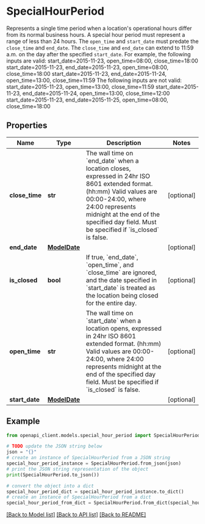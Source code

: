 # SpecialHourPeriod

Represents a single time period when a location's operational hours differ from its normal business hours. A special hour period must represent a range of less than 24 hours. The `open_time` and `start_date` must predate the `close_time` and `end_date`. The `close_time` and `end_date` can extend to 11:59 a.m. on the day after the specified `start_date`. For example, the following inputs are valid: start_date=2015-11-23, open_time=08:00, close_time=18:00 start_date=2015-11-23, end_date=2015-11-23, open_time=08:00, close_time=18:00 start_date=2015-11-23, end_date=2015-11-24, open_time=13:00, close_time=11:59 The following inputs are not valid: start_date=2015-11-23, open_time=13:00, close_time=11:59 start_date=2015-11-23, end_date=2015-11-24, open_time=13:00, close_time=12:00 start_date=2015-11-23, end_date=2015-11-25, open_time=08:00, close_time=18:00

## Properties

Name | Type | Description | Notes
------------ | ------------- | ------------- | -------------
**close_time** | **str** | The wall time on &#x60;end_date&#x60; when a location closes, expressed in 24hr ISO 8601 extended format. (hh:mm) Valid values are 00:00-24:00, where 24:00 represents midnight at the end of the specified day field. Must be specified if &#x60;is_closed&#x60; is false. | [optional] 
**end_date** | [**ModelDate**](ModelDate.md) |  | [optional] 
**is_closed** | **bool** | If true, &#x60;end_date&#x60;, &#x60;open_time&#x60;, and &#x60;close_time&#x60; are ignored, and the date specified in &#x60;start_date&#x60; is treated as the location being closed for the entire day. | [optional] 
**open_time** | **str** | The wall time on &#x60;start_date&#x60; when a location opens, expressed in 24hr ISO 8601 extended format. (hh:mm) Valid values are 00:00-24:00, where 24:00 represents midnight at the end of the specified day field. Must be specified if &#x60;is_closed&#x60; is false. | [optional] 
**start_date** | [**ModelDate**](ModelDate.md) |  | [optional] 

## Example

```python
from openapi_client.models.special_hour_period import SpecialHourPeriod

# TODO update the JSON string below
json = "{}"
# create an instance of SpecialHourPeriod from a JSON string
special_hour_period_instance = SpecialHourPeriod.from_json(json)
# print the JSON string representation of the object
print(SpecialHourPeriod.to_json())

# convert the object into a dict
special_hour_period_dict = special_hour_period_instance.to_dict()
# create an instance of SpecialHourPeriod from a dict
special_hour_period_from_dict = SpecialHourPeriod.from_dict(special_hour_period_dict)
```
[[Back to Model list]](../README.md#documentation-for-models) [[Back to API list]](../README.md#documentation-for-api-endpoints) [[Back to README]](../README.md)


